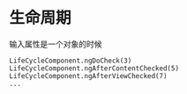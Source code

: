 # 生命周期

输入属性是一个对象的时候

```
LifeCycleComponent.ngDoCheck(3)
LifeCycleComponent.ngAfterContentChecked(5)
LifeCycleComponent.ngAfterViewChecked(7)
...
```

